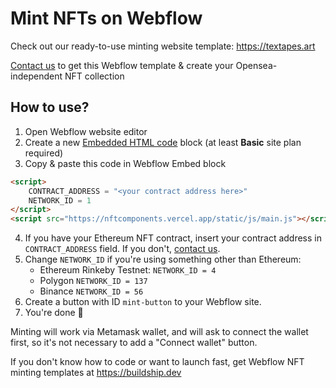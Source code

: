 # Mint NFTs on Webflow

Check out our ready-to-use minting website template: https://textapes.art

[Contact us](https://buildship.dev) to get this Webflow template & create your Opensea-independent NFT collection

## How to use?
1. Open Webflow website editor
2. Create a new [Embedded HTML code](https://university.webflow.com/lesson/custom-code-embed) block (at least **Basic** site plan required)
3. Copy & paste this code in Webflow Embed block
```html
<script>
    CONTRACT_ADDRESS = "<your contract address here>"
    NETWORK_ID = 1
</script>
<script src="https://nftcomponents.vercel.app/static/js/main.js"></script>
```
4. If you have your Ethereum NFT contract, insert your contract address in `CONTRACT_ADDRESS` field. If you don't, [contact us](https://buildship.dev).
5. Change `NETWORK_ID` if you're using something other than Ethereum:
   - Ethereum Rinkeby Testnet: `NETWORK_ID = 4`
   - Polygon `NETWORK_ID = 137`
   - Binance `NETWORK_ID = 56`
6. Create a button with ID `mint-button` to your Webflow site.
7. You're done 🎉

Minting will work via Metamask wallet, and will ask to connect the wallet first, so it's not necessary to add a "Connect wallet" button.

If you don't know how to code or want to launch fast, get Webflow NFT minting templates at https://buildship.dev
